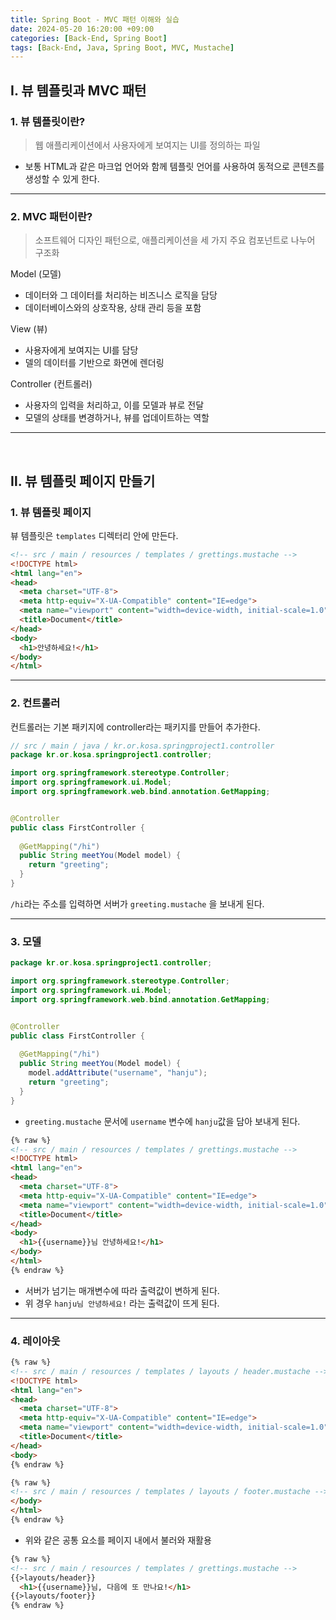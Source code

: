 ```yaml
---
title: Spring Boot - MVC 패턴 이해와 실습
date: 2024-05-20 16:20:00 +09:00
categories: [Back-End, Spring Boot]
tags: [Back-End, Java, Spring Boot, MVC, Mustache]
---
```


## Ⅰ. 뷰 템플릿과 MVC 패턴

### 1. 뷰 템플릿이란?

> 웹 애플리케이션에서 사용자에게 보여지는 UI를 정의하는 파일

- 보통 HTML과 같은 마크업 언어와 함께 템플릿 언어를 사용하여 동적으로 콘텐츠를 생성할 수 있게 한다.

---

### 2. MVC 패턴이란?

> 소프트웨어 디자인 패턴으로, 애플리케이션을 세 가지 주요 컴포넌트로 나누어 구조화

Model (모델)
- 데이터와 그 데이터를 처리하는 비즈니스 로직을 담당
- 데이터베이스와의 상호작용, 상태 관리 등을 포함
  
View (뷰)
- 사용자에게 보여지는 UI를 담당
- 델의 데이터를 기반으로 화면에 렌더링

Controller (컨트롤러)
- 사용자의 입력을 처리하고, 이를 모델과 뷰로 전달
- 모델의 상태를 변경하거나, 뷰를 업데이트하는 역할

---
<br>

## Ⅱ. 뷰 템플릿 페이지 만들기

### 1. 뷰 템플릿 페이지

뷰 템플릿은 `templates` 디렉터리 안에 만든다.


```html
<!-- src / main / resources / templates / grettings.mustache -->
<!DOCTYPE html>
<html lang="en">
<head>
  <meta charset="UTF-8">
  <meta http-equiv="X-UA-Compatible" content="IE=edge">
  <meta name="viewport" content="width=device-width, initial-scale=1.0">
  <title>Document</title>
</head>
<body>
  <h1>안녕하세요!</h1>
</body>
</html>
```

---

### 2. 컨트롤러

컨트롤러는 기본 패키지에 controller라는 패키지를 만들어 추가한다.

```java
// src / main / java / kr.or.kosa.springproject1.controller
package kr.or.kosa.springproject1.controller;

import org.springframework.stereotype.Controller;
import org.springframework.ui.Model;
import org.springframework.web.bind.annotation.GetMapping;


@Controller
public class FirstController {
  
  @GetMapping("/hi")
  public String meetYou(Model model) {
    return "greeting";
  }
}
```

`/hi`라는 주소를 입력하면 서버가 `greeting.mustache` 을 보내게 된다.

---

### 3. 모델

```java
package kr.or.kosa.springproject1.controller;

import org.springframework.stereotype.Controller;
import org.springframework.ui.Model;
import org.springframework.web.bind.annotation.GetMapping;


@Controller
public class FirstController {
  
  @GetMapping("/hi")
  public String meetYou(Model model) {
    model.addAttribute("username", "hanju");
    return "greeting";
  }
}
```

- `greeting.mustache` 문서에 `username` 변수에 `hanju`값을 담아 보내게 된다.

```html
{% raw %}
<!-- src / main / resources / templates / grettings.mustache -->
<!DOCTYPE html>
<html lang="en">
<head>
  <meta charset="UTF-8">
  <meta http-equiv="X-UA-Compatible" content="IE=edge">
  <meta name="viewport" content="width=device-width, initial-scale=1.0">
  <title>Document</title>
</head>
<body>
  <h1>{{username}}님 안녕하세요!</h1>
</body>
</html>
{% endraw %}
```

- 서버가 넘기는 매개변수에 따라 출력값이 변하게 된다.
- 위 경우 `hanju님 안녕하세요!` 라는 출력값이 뜨게 된다.

---

### 4. 레이아웃

```html
{% raw %}
<!-- src / main / resources / templates / layouts / header.mustache -->
<!DOCTYPE html>
<html lang="en">
<head>
  <meta charset="UTF-8">
  <meta http-equiv="X-UA-Compatible" content="IE=edge">
  <meta name="viewport" content="width=device-width, initial-scale=1.0">
  <title>Document</title>
</head>
<body>
{% endraw %}
```

```html
{% raw %}
<!-- src / main / resources / templates / layouts / footer.mustache -->
</body>
</html>
{% endraw %}
```

- 위와 같은 공통 요소를 페이지 내에서 불러와 재활용

```html
{% raw %}
<!-- src / main / resources / templates / grettings.mustache -->
{{>layouts/header}}
  <h1>{{username}}님, 다음에 또 만나요!</h1>
{{>layouts/footer}}
{% endraw %}
```
